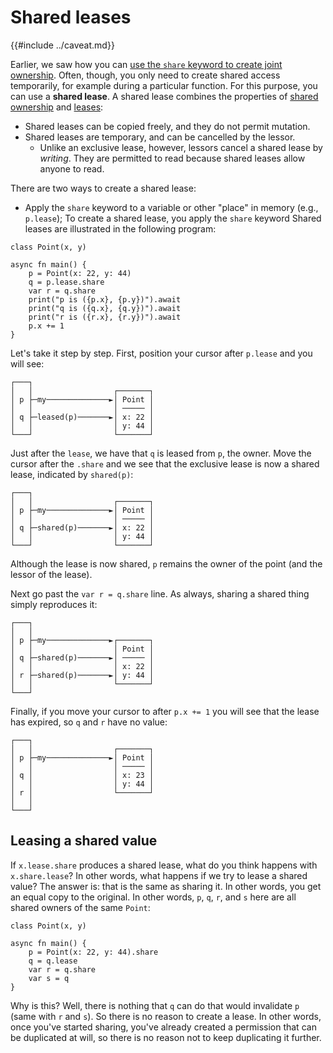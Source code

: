 # Shared leases

{{#include ../caveat.md}}

Earlier, we saw how you can [use the `share` keyword to create joint ownership](./share.md). Often, though, you only need to create shared access temporarily, for example during a particular function. For this purpose, you can use a **shared lease**. A shared lease combines the properties of [shared ownership](./share.md) and [leases](./lease.md):

* Shared leases can be copied freely, and they do not permit mutation. 
* Shared leases are temporary, and can be cancelled by the lessor.
    * Unlike an exclusive lease, however, lessors cancel a shared lease by *writing*. They are permitted to read because shared leases allow anyone to read.

There are two ways to create a shared lease:

* Apply the `share` keyword to a variable or other "place" in memory (e.g., `p.lease`); 
To create a shared lease, you  apply the `share` keyword 
Shared leases are illustrated in the following program:

```
class Point(x, y)

async fn main() {
    p = Point(x: 22, y: 44)
    q = p.lease.share
    var r = q.share
    print("p is ({p.x}, {p.y})").await
    print("q is ({q.x}, {q.y})").await
    print("r is ({r.x}, {r.y})").await
    p.x += 1
}
```

Let's take it step by step. First, position your cursor after `p.lease` and you will see:

```
┌───┐
│   │                  ┌───────┐
│ p ├─my──────────────►│ Point │
│   │                  │ ───── │
│ q ├─leased(p)───────►│ x: 22 │
│   │                  │ y: 44 │
└───┘                  └───────┘
```

Just after the `lease`, we have that `q` is leased from `p`, the owner. Move the cursor after the `.share` and we see that the exclusive lease is now a shared lease, indicated by `shared(p)`:

```
┌───┐
│   │                  ┌───────┐
│ p ├─my──────────────►│ Point │
│   │                  │ ───── │
│ q ├─shared(p)───────►│ x: 22 │
│   │                  │ y: 44 │
└───┘                  └───────┘
```

Although the lease is now shared, `p` remains the owner of the point (and the lessor of the lease).

Next go past the `var r = q.share` line. As always, sharing a shared thing simply reproduces it:

```
┌───┐
│   │                  
│ p ├─my──────────────►┌───────┐
│   │                  │ Point │
│ q ├─shared(p)───────►│ ───── │
│   │                  │ x: 22 │
│ r ├─shared(p)───────►│ y: 44 │
│   │                  └───────┘
└───┘                  
```

Finally, if you move your cursor to after `p.x += 1` you will see that the lease has expired, so `q` and `r` have no value:

```
┌───┐
│   │                  ┌───────┐
│ p ├─my──────────────►│ Point │
│   │                  │ ───── │
│ q │                  │ x: 23 │
│   │                  │ y: 44 │
│ r │                  └───────┘
│   │                  
└───┘                  
```

## Leasing a shared value

If `x.lease.share` produces a shared lease, what do you think happens with `x.share.lease`? In other words, what happens if we try to lease a shared value? The answer is: that is the same as sharing it. In other words, you get an equal copy to the original. In other words, `p`, `q`, `r`, and `s` here are all shared owners of the same `Point`:

```
class Point(x, y)

async fn main() {
    p = Point(x: 22, y: 44).share
    q = q.lease
    var r = q.share
    var s = q
}
```

Why is this? Well, there is nothing that `q` can do that would invalidate `p` (same with `r` and `s`). So there is no reason to create a lease. In other words, once you've started sharing, you've already created a permission that can be duplicated at will, so there is no reason not to keep duplicating it further.